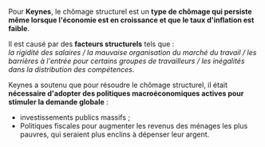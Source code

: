 Pour **Keynes**, le chômage structurel est un **type de chômage qui persiste même lorsque l'économie est en croissance et que le taux d'inflation est faible**. 

Il est causé par des **facteurs structurels** tels que :  
*la rigidité des salaires / la mauvaise organisation du marché du travail / les barrières à l'entrée pour certains groupes de travailleurs / les inégalités dans la distribution des compétences.*

Keynes a soutenu que pour résoudre le chômage structurel, il était **nécessaire d'adopter des politiques macroéconomiques actives pour stimuler la demande globale** :
-   investissements publics massifs ;
-   Politiques fiscales pour augmenter les revenus des ménages les plus pauvres, qui seraient plus enclins à dépenser leur argent.
